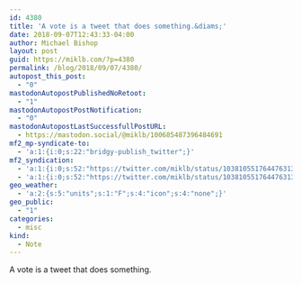 ```yaml
---
id: 4380
title: 'A vote is a tweet that does something.&diams;'
date: 2018-09-07T12:43:33-04:00
author: Michael Bishop
layout: post
guid: https://miklb.com/?p=4380
permalink: /blog/2018/09/07/4380/
autopost_this_post:
  - "0"
mastodonAutopostPublishedNoRetoot:
  - "1"
mastodonAutopostPostNotification:
  - "0"
mastodonAutopostLastSuccessfullPostURL:
  - https://mastodon.social/@miklb/100685487396484691
mf2_mp-syndicate-to:
  - 'a:1:{i:0;s:22:"bridgy-publish_twitter";}'
mf2_syndication:
  - 'a:1:{i:0;s:52:"https://twitter.com/miklb/status/1038105517644763138";}'
  - 'a:1:{i:0;s:52:"https://twitter.com/miklb/status/1038105517644763138";}'
geo_weather:
  - 'a:2:{s:5:"units";s:1:"F";s:4:"icon";s:4:"none";}'
geo_public:
  - "1"
categories:
  - misc
kind:
  - Note
---
```

A vote is a tweet that does something.